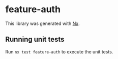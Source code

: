 # feature-auth

This library was generated with [Nx](https://nx.dev).

## Running unit tests

Run `nx test feature-auth` to execute the unit tests.
